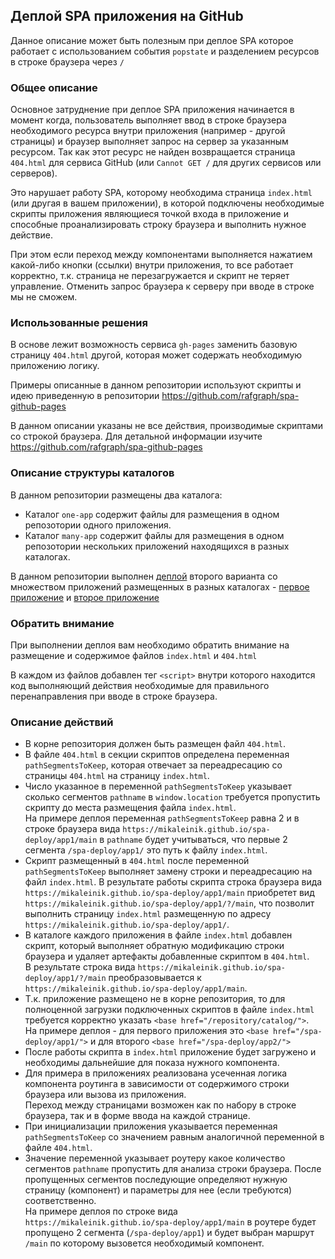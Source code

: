 ## Деплой SPA приложения на GitHub

Данное описание может быть полезным при деплое SPA которое работает с использованием события `popstate` и разделением ресурсов в строке браузера через `/`

### Общее описание

Основное затруднение при деплое SPA приложения начинается в момент когда, пользователь выполняет ввод в строке браузера необходимого ресурса внутри приложения (например - другой страницы) и браузер выполняет запрос на сервер за указанным ресурсом. Так как этот ресурс не найден возвращается страница `404.html` для сервиса GitHub (или `Cannot GET /` для других сервисов или серверов).

Это нарушает работу SPA, которому необходима страница `index.html` (или другая в вашем приложении), в которой подключены необходимые скрипты приложения являющиеся точкой входа в приложение и способные проанализировать строку браузера и выполнить нужное действие.

При этом если переход между компонентами выполняется нажатием какой-либо кнопки (ссылки) внутри приложения, то все работает корректно, т.к. страница не перезагружается и скрипт не теряет управление. Отменить запрос браузера к серверу при вводе в строке мы не сможем.

### Использованные решения

В основе лежит возможность сервиса `gh-pages` заменить базовую страницу `404.html` другой, которая может содержать необходимую приложению логику.

Примеры описанные в данном репозитории используют скрипты и идею приведенную в репозитории https://github.com/rafgraph/spa-github-pages

В данном описании указаны не все действия, производимые скриптами со строкой браузера. Для детальной информации изучите https://github.com/rafgraph/spa-github-pages

### Описание структуры каталогов

В данном репозитории размещены два каталога:

- Каталог `one-app` содержит файлы для размещения в одном репозотории одного приложения.
- Каталог `many-app` содержит файлы для размещения в одном репозотории нескольких приложений находящихся в разных каталогах.

В данном репозитории выполнен [деплой](https://mikaleinik.github.io/spa-deploy/) второго варианта со множеством приложений размещенных в разных каталогах - [первое приложение](https://mikaleinik.github.io/spa-deploy/app1/) и [второе приложение](https://mikaleinik.github.io/spa-deploy/app2/)

### Обратить внимание

При выполнении деплоя вам необходимо обратить внимание на размещение и содержимое файлов `index.html` и `404.html`

В каждом из файлов добавлен тег `<script>` внутри которого находится код выполняющий действия необходимые для правильного перенаправления при вводе в строке браузера.

### Описание действий

- В корне репозитория должен быть размещен файл `404.html`.
- В файле `404.html` в секции скриптов определена переменная `pathSegmentsToKeep`, которая отвечает за переадресацию со страницы `404.html` на страницу `index.html`.
- Число указанное в переменной `pathSegmentsToKeep` указывает сколько сегментов `pathname` в `window.location` требуется пропустить скрипту до места размещения файла `index.html`.<br>
  На примере деплоя переменная `pathSegmentsToKeep` равна 2 и в строке браузера вида `https://mikaleinik.github.io/spa-deploy/app1/main` в `pathname` будет учитываться, что первые 2 сегмента `/spa-deploy/app1/` это путь к файлу `index.html`.
- Скрипт размещенный в `404.html` после переменной `pathSegmentsToKeep` выполняет замену строки и переадресацию на файл `index.html`. В результате работы скрипта строка браузера вида `https://mikaleinik.github.io/spa-deploy/app1/main` приобретет вид `https://mikaleinik.github.io/spa-deploy/app1/?/main`, что позволит выполнить страницу `index.html` размещенную по адресу `https://mikaleinik.github.io/spa-deploy/app1/`.
- В каталоге каждого приложения в файле `index.html` добавлен скрипт, который выполняет обратную модификацию строки браузера и удаляет артефакты добавленные скриптом в `404.html`.<br>
  В результате строка вида `https://mikaleinik.github.io/spa-deploy/app1/?/main` преобразовывается к `https://mikaleinik.github.io/spa-deploy/app1/main`.
- Т.к. приложение размещено не в корне репозитория, то для полноценной загрузки подключенных скриптов в файле `index.html` требуется корректно указать `<base href="/repository/catalog/">`.<br>
  На примере деплоя - для первого приложения это `<base href="/spa-deploy/app1/">` и для второго `<base href="/spa-deploy/app2/">`
- После работы скрипта в `index.html` приложение будет загружено и необходимы дальнейшие для показа нужного компонента.
- Для примера в приложениях реализована усеченная логика компонента роутинга в зависимости от содержимого строки браузера или вызова из приложения.<br> Переход между страницами возможен как по набору в строке браузера, так и в форме ввода на каждой странице.
- При инициализации приложения указывается переменная `pathSegmentsToKeep` со значением равным аналогичной переменной в файле `404.html`.
- Значение переменной указывает роутеру какое количество сегментов `pathname` пропустить для анализа строки браузера. После пропущенных сегментов последующие определяют нужную страницу (компонент) и параметры для нее (если требуются) соответственно.<br>
  На примере деплоя по строке вида `https://mikaleinik.github.io/spa-deploy/app1/main` в роутере будет пропущено 2 сегмента (`/spa-deploy/app1`) и будет выбран маршрут `/main` по которому вызовется необходимый компонент.
